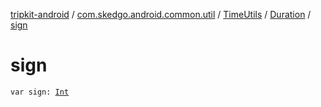 [tripkit-android](../../../index.md) / [com.skedgo.android.common.util](../../index.md) / [TimeUtils](../index.md) / [Duration](index.md) / [sign](./sign.md)

# sign

`var sign: `[`Int`](https://kotlinlang.org/api/latest/jvm/stdlib/kotlin/-int/index.html)